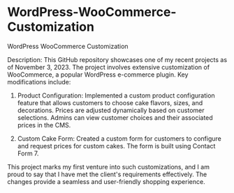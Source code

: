 # WordPress-WooCommerce-Customization
WordPress WooCommerce Customization


Description:
This GitHub repository showcases one of my recent projects as of November 3, 2023. The project involves extensive customization of WooCommerce, a popular WordPress e-commerce plugin. Key modifications include:

1. Product Configuration: Implemented a custom product configuration feature that allows customers to choose cake flavors, sizes, and decorations. Prices are adjusted dynamically based on customer selections. Admins can view customer choices and their associated prices in the CMS.

2. Custom Cake Form: Created a custom form for customers to configure and request prices for custom cakes. The form is built using Contact Form 7.

This project marks my first venture into such customizations, and I am proud to say that I have met the client's requirements effectively. The changes provide a seamless and user-friendly shopping experience.


